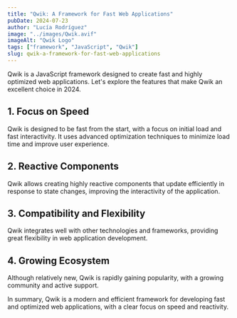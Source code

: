 ```yaml
---
title: "Qwik: A Framework for Fast Web Applications"
pubDate: 2024-07-23
author: "Lucía Rodríguez"
image: "../images/Qwik.avif"
imageAlt: "Qwik Logo"
tags: ["framework", "JavaScript", "Qwik"]
slug: qwik-a-framework-for-fast-web-applications
---
```


Qwik is a JavaScript framework designed to create fast and highly optimized web applications. Let's explore the features that make Qwik an excellent choice in 2024.

## 1. Focus on Speed

Qwik is designed to be fast from the start, with a focus on initial load and fast interactivity. It uses advanced optimization techniques to minimize load time and improve user experience.

## 2. Reactive Components

Qwik allows creating highly reactive components that update efficiently in response to state changes, improving the interactivity of the application.

## 3. Compatibility and Flexibility

Qwik integrates well with other technologies and frameworks, providing great flexibility in web application development.

## 4. Growing Ecosystem

Although relatively new, Qwik is rapidly gaining popularity, with a growing community and active support.

In summary, Qwik is a modern and efficient framework for developing fast and optimized web applications, with a clear focus on speed and reactivity.
